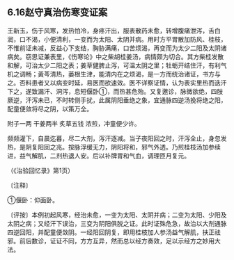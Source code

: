 ## 6.16赵守真治伤寒变证案

王新玉，伤于风寒，发热怕冷，身疼汗出，服表散药未愈，转增腹痛泄泻，舌白润，口不渴，小便清利，一变而为太阳、太阴并病。用时方平胃散加防风、桂枝，不惟前证未减，反益心下支结，胸胁满痛，口苦烦渴，再变而为太少二阳及太阴诸病矣。窃思证兼表里，《伤寒论》中之柴胡桂姜汤，病情颇为切合。其方柴桂发散和解，可治太少二阳之表；姜草健脾止泻，可温太阴之里；牡蛎开结住汗，有利气机之调畅；黃芩清热，蒌根生津，能清内在之烦渴，是一方而统治诸证，书方与之。否料患者又以病变时延，易医而欲速效。医不详察证情，认为表实里热而迭汗下之，遂致漏汗、洞泻，息短偃卧①，而热甚危殆。又复邀诊，脉微欲绝，四肢厥逆，汗泻未已，不时转侧手扰，此属阴阳垂绝之象，宜通脉四逆汤挽将绝之阳，配童便敛将尽之阴，以策万全。

附子一两 干姜两半 炙草五钱 浓煎，冲童便少许。

频频灌下，自晨迄暮，尽二大剂，泻汗逐减。当子夜阳回之时，汗泻全止，身忽发热，是阴复阳回之兆。按脉浮缓无力，阴阳将和，邪气外透。乃煎桂枝汤加参续进，益气解肌，二剂热退人安。后以补牌胃和气血，调理匝月复元。

（《治验回忆录》第1页）

〔注释〕

①偃卧：仰面卧。

〔评按〕本例初起风寒，经治未愈，一变为太阳、太阴并病；二变为太阳、少阳及太阴之病；又经汗下误治，三变为阴阳俱脱之证。此时证殊危急，故治以大剂通脉四逆回阳，并配童便敛阴。一经阳回阴复，即用桂枝加人参汤益气解肌，扶正祛邪。前后数诊，证证不同，方方互异，然而总以经方奏效，足以示经方之妙用大法。
